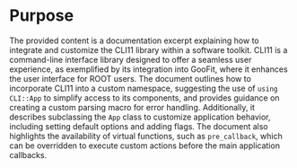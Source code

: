 # Purpose
The provided content is a documentation excerpt explaining how to integrate and customize the CLI11 library within a software toolkit. CLI11 is a command-line interface library designed to offer a seamless user experience, as exemplified by its integration into GooFit, where it enhances the user interface for ROOT users. The document outlines how to incorporate CLI11 into a custom namespace, suggesting the use of `using CLI::App` to simplify access to its components, and provides guidance on creating a custom parsing macro for error handling. Additionally, it describes subclassing the `App` class to customize application behavior, including setting default options and adding flags. The document also highlights the availability of virtual functions, such as `pre_callback`, which can be overridden to execute custom actions before the main application callbacks.
